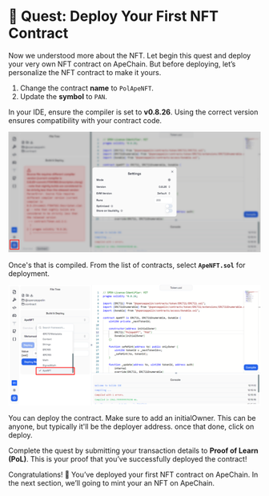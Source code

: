 # 🚀 Quest: Deploy Your First NFT Contract  

Now we understood more about the NFT. Let begin this quest and deploy your very own NFT contract on ApeChain. But before deploying, let’s personalize the NFT contract to make it yours.  

1. Change the contract **name** to `PolApeNFT`.  
2. Update the **symbol** to `PAN`.  

In your IDE, ensure the compiler is set to **v0.8.26**. Using the correct version ensures compatibility with your contract code.  

![](https://raw.githubusercontent.com/POLearn/build-on-apechain/refs/heads/master/content/assets/images/nft_version.png)  

Once's that is compiled. From the list of contracts, select **`ApeNFT.sol`** for deployment.  

![](https://raw.githubusercontent.com/POLearn/build-on-apechain/refs/heads/master/content/assets/images/nft_select.png)  

You can deploy the contract. Make sure to add an initialOwner. This can be anyone, but typically it'll be the deployer address. once that done, click on deploy.

Complete the quest by submitting your transaction details to **Proof of Learn (PoL)**. This is your proof that you’ve successfully deployed the contract!  

Congratulations! 🎉 You’ve deployed your first NFT contract on ApeChain. In the next section, we’ll going to mint your an NFT on ApeChain.